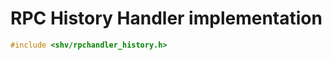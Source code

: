 # RPC History Handler implementation

```c
#include <shv/rpchandler_history.h>
```

```{autodoxygenfile} shv/rpchandler_history.h
```
